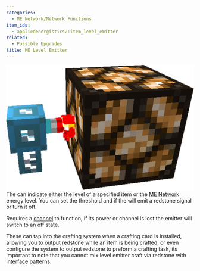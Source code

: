 ```yaml
---
categories:
  - ME Network/Network Functions
item_ids:
  - appliedenergistics2:item_level_emitter
related:
  - Possible Upgrades
title: ME Level Emitter
---
```


![An active Level Emitter](../../../../public/assets/large/emitter2.png)The <ItemLink
id="appliedenergistics2:item_level_emitter"/> can indicate either the
level of a specified item or the [ME Network](../../me-network.md) energy
level. You can set the threshold and if the <ItemLink
id="appliedenergistics2:item_level_emitter"/> will emit a redstone signal
or turn it off.

Requires a [channel](../../channels.md) to function, if its power or
channel is lost the emitter will switch to an off state.

These can tap into the crafting system when a crafting card is installed,
allowing you to output redstone while an item is being crafted, or even
configure the system to output redstone to preform a crafting task, its
important to note that you cannot mix level emitter craft via redstone with
interface patterns.

<RecipeFor id="appliedenergistics2:item_level_emitter"/>
